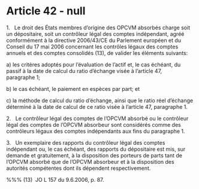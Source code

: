 # Article 42 - null


1.   Le droit des États membres d’origine des OPCVM absorbés charge soit un dépositaire, soit un contrôleur légal des comptes indépendant, agréé conformément à la directive 2006/43/CE du Parlement européen et du Conseil du 17 mai 2006 concernant les contrôles légaux des comptes annuels et des comptes consolidés (13), de valider les éléments suivants:

a) les critères adoptés pour l’évaluation de l’actif et, le cas échéant, du passif à la date de calcul du ratio d’échange visée à l’article 47, paragraphe 1;

b) le cas échéant, le paiement en espèces par part; et

c) la méthode de calcul du ratio d’échange, ainsi que le ratio réel d’échange déterminé à la date de calcul de ce ratio visée à l’article 47, paragraphe 1.

2.   Le contrôleur légal des comptes de l’OPCVM absorbé ou le contrôleur légal des comptes de l’OPCVM absorbeur sont considérés comme des contrôleurs légaux des comptes indépendants aux fins du paragraphe 1.

3.   Un exemplaire des rapports du contrôleur légal des comptes indépendant ou, le cas échéant, des rapports du dépositaire est mis, sur demande et gratuitement, à la disposition des porteurs de parts tant de l’OPCVM absorbé que de l’OPCVM absorbeur et à la disposition des autorités compétentes dont ils dépendent respectivement.

%%% (13)  JO L 157 du 9.6.2006, p. 87.
